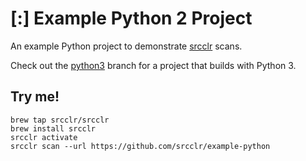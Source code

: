 # [:] Example Python 2 Project

An example Python project to demonstrate [srcclr](https://www.srcclr.com) scans.

Check out the [python3](https://github.com/srcclr/example-python/tree/python3) branch for a project that builds with Python 3.

## Try me! 

```
brew tap srcclr/srcclr
brew install srcclr
srcclr activate
srcclr scan --url https://github.com/srcclr/example-python
```


